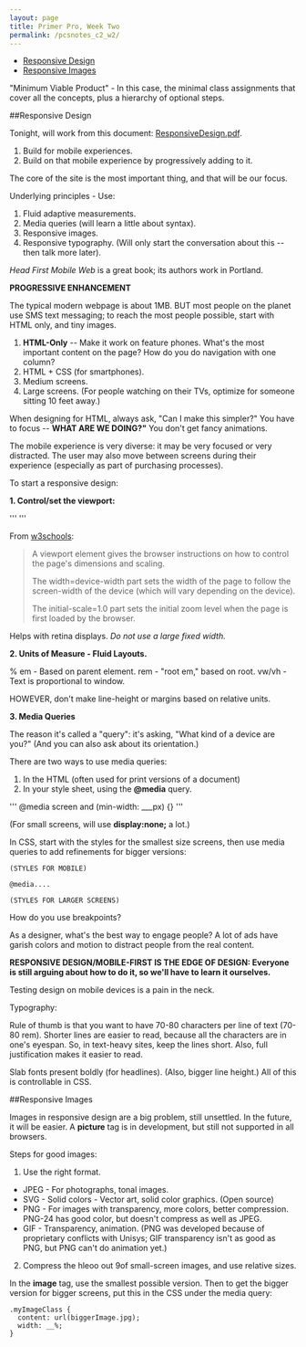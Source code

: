 ```yaml
---
layout: page
title: Primer Pro, Week Two
permalink: /pcsnotes_c2_w2/
---
```


* [Responsive Design](#responsiveDesign)
* [Responsive Images](#responsiveImages)

"Minimum Viable Product" - In this case, the minimal class assignments that cover all the concepts, plus a hierarchy of optional steps.

<a name="responsiveDesign"></a>
##Responsive Design

Tonight, will work from this document: [ResponsiveDesign.pdf](https://github.com/StephanieArgy/primer/blob/master/assets/presentations/ResponsiveDesign.pdf).

1. Build for mobile experiences.
2. Build on that mobile experience by progressively adding to it.

The core of the site is the most important thing, and that will be our focus.

Underlying principles - Use:

1. Fluid adaptive measurements.
2. Media queries (will learn a little about syntax).
3. Responsive images.
4. Responsive typography. (Will only start the conversation about this -- then talk more later).

*Head First Mobile Web* is a great book; its authors work in Portland.

**PROGRESSIVE ENHANCEMENT**

The typical modern webpage is about 1MB. BUT most people on the planet use SMS text messaging; to reach the most people possible, start with HTML only, and tiny images.

1. **HTML-Only** -- Make it work on feature phones. What's the most important content on the page? How do you do navigation with one column?
2. HTML + CSS (for smartphones).
3. Medium screens.
4. Large screens. (For people watching on their TVs, optimize for someone sitting 10 feet away.)

When designing for HTML, always ask, "Can I make this simpler?" You have to focus -- **WHAT ARE WE DOING?"** You don't get fancy animations.

The mobile experience is very diverse: it may be very focused or very distracted. The user may also move between screens during their experience (especially as part of purchasing processes).

To start a responsive design:

**1. Control/set the viewport:**

'''
<meta name="viewport" content="width=device-width, initial-scale=1.0">
'''

From [w3schools](http://www.w3schools.com/css/css_rwd_viewport.asp):

<blockquote>
A <meta> viewport element gives the browser instructions on how to control the page's dimensions and scaling.

The width=device-width part sets the width of the page to follow the screen-width of the device (which will vary depending on the device).

The initial-scale=1.0 part sets the initial zoom level when the page is first loaded by the browser.
</blockquote>

Helps with retina displays.  *Do not use a large fixed width.*

**2. Units of Measure - Fluid Layouts.**

%
em - Based on parent element.
rem - "root em," based on root.
vw/vh - Text is proportional to window.

HOWEVER, don't make line-height or margins based on relative units.

**3. Media Queries**

The reason it's called a "query": it's asking, "What kind of a device are you?" (And you can also ask about its orientation.)

There are two ways to use media queries:

1. In the HTML (often used for print versions of a document)
2. In your style sheet, using the **@media** query.

'''
@media screen and (min-width: ___px) {}
'''

(For small screens, will use **display:none;** a lot.)

In CSS, start with the styles for the smallest size screens, then use media queries to add refinements for bigger versions:

```
(STYLES FOR MOBILE)

@media....

(STYLES FOR LARGER SCREENS)

```

How do you use breakpoints?

As a designer, what's the best way to engage people?  A lot of ads have garish colors and motion to distract people from the real content.

**RESPONSIVE DESIGN/MOBILE-FIRST IS THE EDGE OF DESIGN: Everyone is still arguing about how to do it, so we'll have to learn it ourselves.**

Testing design on mobile devices is a pain in the neck. 

Typography:

Rule of thumb is that you want to have 70-80 characters per line of text (70-80 rem).  Shorter lines are easier to read, because all the characters are in one's eyespan. So, in text-heavy sites, keep the lines short. Also, full justification makes it easier to read. 

Slab fonts present boldly (for headlines).  (Also, bigger line height.)  All of this is controllable in CSS. 

<a name="responsiveImages"></a>
##Responsive Images

Images in responsive design are a big problem, still unsettled. In the future, it will be easier.
A **picture** tag is in development, but still not supported in all browsers. 

Steps for good images:

1. Use the right format.
  * JPEG - For photographs, tonal images.
  * SVG - Solid colors - Vector art, solid color graphics. (Open source)
  * PNG - For images with transparency, more colors, better compression. PNG-24 has good color, but doesn't compress as well as JPEG.
  * GIF - Transparency, animation. (PNG was developed because of proprietary conflicts with Unisys; GIF transparency isn't as good as PNG, but PNG can't do animation yet.)
2. Compress the hleoo out 9of small-screen images, and use relative sizes. 

In the **image** tag, use the smallest possible version. Then to get the bigger version for bigger screens, put this in the CSS under the media query:

```
.myImageClass {
  content: url(biggerImage.jpg);
  width: __%;
}
```
